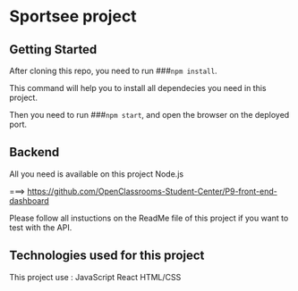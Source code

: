 # Sportsee project

## Getting Started

After cloning this repo, you need to run ###`npm install`. 

This command will help you to install all dependecies you need in this project.

Then you need to run ###`npm start`, and open the browser on the deployed port.

## Backend

All you need is available on this project Node.js 

===> https://github.com/OpenClassrooms-Student-Center/P9-front-end-dashboard

Please follow all instuctions on the ReadMe file of this project if you want to test with the API.

## Technologies used for this project

This project use : 
JavaScript
React
HTML/CSS